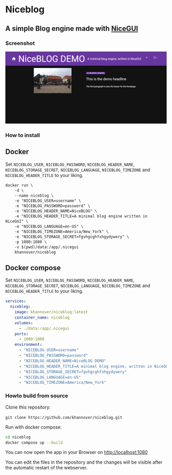 # Niceblog

## A simple Blog engine made with [NiceGUI](https://nicegui.io)


### Screenshot

![alt text](image.png)

### How to install

## Docker

Set `NICEBLOG_USER`, `NICEBLOG_PASSWORD`, `NICEBLOG_HEADER_NAME`, `NICEBLOG_STORAGE_SECRET`, `NICEBLOG_LANGUAGE`, `NICEBLOG_TIMEZONE` and `NICEBLOG_HEADER_TITLE` to your liking.

```
docker run \
    -d \
    --name niceblog \
    -e "NICEBLOG_USER=username" \
    -e "NICEBLOG_PASSWORD=password" \
    -e "NICEBLOG_HEADER_NAME=NiceBLOG" \
    -e "NICEBLOG_HEADER_TITLE=A minimal blog engine written in NiceGUI" \
    -e "NICEBLOG_LANGUAGE=en-US" \
    -e "NICEBLOG_TIMEZONE=America/New_York" \
    -e "NICEBLOG_STORAGE_SECRET=fgvhgcghfxhgydywery" \
    -p 1080:1080 \
    -v $(pwd)/data:/app/.nicegui
    khannover/niceblog
``` 

## Docker compose

Set `NICEBLOG_USER`, `NICEBLOG_PASSWORD`, `NICEBLOG_HEADER_NAME`, `NICEBLOG_STORAGE_SECRET`, `NICEBLOG_LANGUAGE`, `NICEBLOG_TIMEZONE` and `NICEBLOG_HEADER_TITLE` to your liking.

```yaml
services:
  niceblog:
    image: khannover/niceblog:latest
    container_name: niceblog
    volumes:
      - ./data:/app/.nicegui
    ports:
      - 1080:1080
    environment:
      - "NICEBLOG_USER=username"
      - "NICEBLOG_PASSWORD=password"
      - "NICEBLOG_HEADER_NAME=NiceBLOG DEMO"
      - "NICEBLOG_HEADER_TITLE=A minimal blog engine, written in NiceGUI"
      - "NICEBLOG_STORAGE_SECRET=fgvhgcghfxhgydywery"
      - "NICEBLOG_LANGUAGE=en-US"
      - "NICEBLOG_TIMEZONE=America/New_York"
```

### Howto build from source

Clone this repository:

`git clone https://github.com/khannover/niceblog.git`


Run with docker compose:

```bash
cd niceblog
docker compose up --build
```

You can now open the app in your Browser on [http://localhost:1080](http://localhost:1080)

You can edit the files in the repository and the changes will be visible after the automatic restart of the webserver.